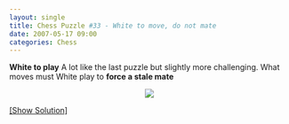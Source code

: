 ```yaml
---
layout: single
title: Chess Puzzle #33 - White to move, do not mate
date: 2007-05-17 09:00
categories: Chess
---
```

<strong>White to play</strong>
A lot like the last puzzle but slightly more challenging. What moves must White play to <strong>force a stale mate</strong>
<p style="text-align: center"><img src="http://www.abluestar.com/scripts/chess_image.php?ff=N5N1/7p/1p1p1p1P/1P1k1P2/1P3P2/2PKPP2/2r3r1/3n4" /></p>
<!--more--><a href="javascript:ReverseContentDisplay('chess_solution')">[Show Solution]</a>
<p id="chess_solution" style="clear: both; padding: 5px; display: none">1. c4+ Rxe4 2. e4+ Rxe4 3. Ne7+ Rxe7 4. Nc7+ Rxc7 stalemate</p>
